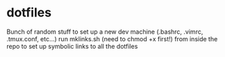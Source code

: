 # dotfiles
Bunch of random stuff to set up a new dev machine (.bashrc, .vimrc, .tmux.conf, etc...)
run mklinks.sh (need to chmod +x first!) from inside the repo to set up symbolic links to all the dotfiles
